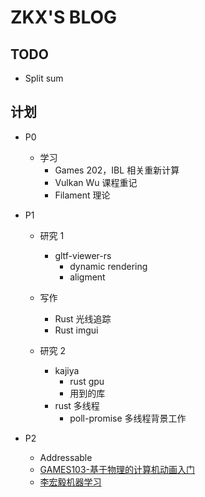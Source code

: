 # ZKX'S BLOG

## TODO

- Split sum

## 计划

- P0

  - 学习
    - Games 202，IBL 相关重新计算
    - Vulkan Wu 课程重记
    - Filament 理论
- P1

  - 研究 1

    - gltf-viewer-rs
      - dynamic rendering
      - aligment
  - 写作

    - Rust 光线追踪
    - Rust imgui
  - 研究 2

    - kajiya
      - rust gpu
      - 用到的库
    - rust 多线程
      - poll-promise 多线程背景工作
- P2

  - Addressable
  - [GAMES103-基于物理的计算机动画入门](https://www.bilibili.com/video/BV12Q4y1S73g)
  - [李宏毅机器学习](https://www.bilibili.com/video/BV1JE411g7XF)
